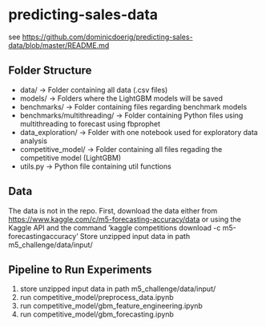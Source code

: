 # predicting-sales-data
see https://github.com/dominicdoerig/predicting-sales-data/blob/master/README.md


## Folder Structure 
- data/ -> Folder containing all data (.csv files)
- models/ -> Folders where the LightGBM models will be saved
- benchmarks/ -> Folder containing files regarding benchmark models
- benchmarks/multithreading/ -> Folder containing Python files using multithreading to forecast using fbprophet  
- data_exploration/ -> Folder with one notebook used for exploratory data analysis
- competitive_model/ -> Folder containing all files regading the competitive model (LightGBM)
- utils.py -> Python file containing util functions


## Data
The data is not in the repo. First, download the data either from https://www.kaggle.com/c/m5-forecasting-accuracy/data or using the Kaggle API and the command ’kaggle competitions download -c m5-forecastingaccuracy’
Store unzipped input data in path m5_challenge/data/input/


## Pipeline to Run Experiments
1) store unzipped input data in path m5_challenge/data/input/
2) run competitive_model/preprocess_data.ipynb
3) run competitive_model/gbm_feature_engineering.ipynb
4) run competitive_model/gbm_forecasting.ipynb

